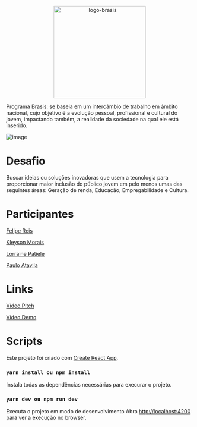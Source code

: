 <p align="center">
  <img width="248" alt="logo-brasis" src="https://user-images.githubusercontent.com/17303936/156001572-d8ce4a8d-e9bc-4c3e-8a66-bdfbdee8a563.PNG">
</p>

Programa Brasis: se baseia em um intercâmbio de trabalho em âmbito nacional, cujo objetivo é a evolução pessoal, profissional e cultural do jovem, impactando também, a realidade da sociedade na qual ele está inserido.

![image](https://user-images.githubusercontent.com/17303936/156001735-90eb08d0-da63-4807-87f4-8e76ad245d35.png)


# Desafio
Buscar ideias ou soluções inovadoras que usem a tecnologia para proporcionar maior inclusão do público jovem em pelo menos umas das seguintes áreas:
Geração de renda, Educação, Empregabilidade e Cultura.

# Participantes
[Felipe Reis](https://www.linkedin.com/in/felipereismb/)

[Kleyson Morais](https://www.linkedin.com/in/kleysonmorais/)

[Lorraine Patiele](https://www.linkedin.com/in/lorraine-patiele/)

[Paulo Atavila](https://www.linkedin.com/in/pauloatavila/)

# Links
[Vídeo Pitch](https://youtu.be/3YytLko6ryc)

[Vídeo Demo](https://youtu.be/48HU4GdvU3s)

# Scripts
Este projeto foi criado com [Create React App](https://github.com/facebook/create-react-app).


### `yarn install ou npm install`

Instala todas as dependências necessárias para execurar o projeto.

### `yarn dev ou npm run dev`

Executa o projeto em modo de desenvolvimento
Abra [http://localhost:4200](http://localhost:4200) para ver a execução no browser.
